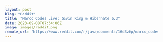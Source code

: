 ```yaml
---
layout: post
blog: "Reddit"
title: "Marco Codes Live: Gavin King & Hibernate 6.3"
date: 2023-09-08T07:34:06Z
image: images/reddit.png
remote_url: "https://www.reddit.com/r/java/comments/16d3z0p/marco_codes_live_gavin_king_hibernate_63/"
---
```

